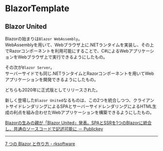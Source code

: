 # BlazorTemplate

## Blazor United

Blazorの始まりは`Blazor WebAssembly`。  
WebAssemblyを用いて、Webブラウザ上に.NETランタイムを実装し、その上でRazorコンポーネントを利用可能にすることで、C#によるWebアプリケーションをWebブラウザ上で実行できるようにしたもの。  

その次が`Blazor Server`。  
サーバーサイドでも同じ.NETランタイムとRazorコンポーネントを用いてWebアプリケーションを開発できるようにしたもの。  

どちらも2020年に正式版としてリリースされた。  

新しく登場した`Blazor United`なるものは、この2つを統合しつつ、クライアントサイドレンダリングによるSPAとサーバーサイドレンダリングによるHTML生成の利点を組み合わせたWebアプリケーションを構築できるようにしたもの。  

[Blazorの生みの親が「Blazor United」発表。SPAとSSRを1つのBlazorに統合し、共通のソースコードで記述可能に － Publickey](https://www.publickey1.jp/blog/23/blazorblazor_unitedspassr1blazor.html)  

---

[7 つの Blazor と作り方 - rksoftware](https://rksoftware.hatenablog.com/entry/2022/06/03/024718)  
